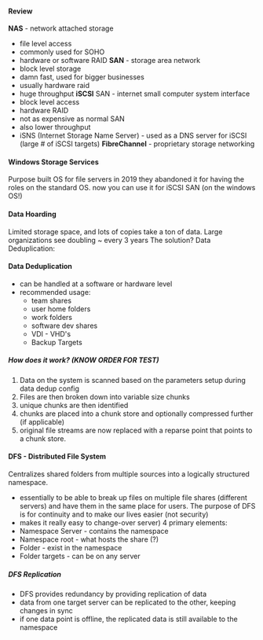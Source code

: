 #### Review
**NAS** - network attached storage
- file level access
- commonly used for SOHO
- hardware or software RAID
**SAN** - storage area network
- block level storage
- damn fast, used for bigger businesses
- usually hardware raid
- huge throughput
**iSCSI** SAN - internet small computer system interface
- block level access
- hardware RAID
- not as expensive as normal SAN
- also lower throughput
- iSNS (Internet Storage Name Server) - used as a DNS server for iSCSI (large # of iSCSI targets)
**FibreChannel** - proprietary storage networking
#### Windows Storage Services
Purpose built OS for file servers
in 2019 they abandoned it for having the roles on the standard OS.
now you can use it for iSCSI SAN (on the windows OS!)
#### Data Hoarding
Limited storage space, and lots of copies take a ton of data.
Large organizations see doubling ~ every 3 years
The solution? Data Deduplication:
#### Data Deduplication
- can be handled at a software or hardware level
- recommended usage:
	- team shares
	- user home folders
	- work folders
	- software dev shares
	- VDI - VHD's
	- Backup Targets
##### How does it work? (KNOW ORDER FOR TEST)
1. Data on the system is scanned based on the parameters setup during data dedup config
2. Files are then broken down into variable size chunks
3. unique chunks are then identified
4. chunks are placed into a chunk store and optionally compressed further (if applicable)
5. original file streams are now replaced with a reparse point that points to a chunk store.
#### DFS - Distributed File System
Centralizes shared folders from multiple sources into a logically structured namespace.
- essentially to be able to break up files on multiple file shares (different servers) and have them in the same place for users.
The purpose of DFS is for continuity and to make our lives easier (not security)
- makes it really easy to change-over server)
4 primary elements:
- Namespace Server - contains the namespace
- Namespace root - what hosts the share (?)
- Folder - exist in the namespace
- Folder targets - can be on any server
##### DFS Replication
- DFS provides redundancy by providing replication of data
- data from one target server can be replicated to the other, keeping changes in sync
- if one data point is offline, the replicated data is still available to the namespace